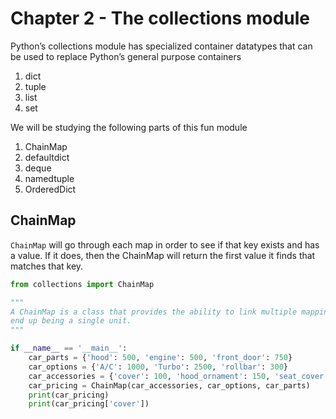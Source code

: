 # Chapter 2 - The collections module

Python’s collections module has specialized container datatypes that can be used to replace Python’s general purpose containers

1. dict
1. tuple
1. list
1. set

We will be studying the following parts of this fun module

1. ChainMap
1. defaultdict
1. deque
1. namedtuple
1. OrderedDict

## ChainMap


`ChainMap` will go through each map in order to see if that key exists and has a value. If it does, then the ChainMap will return the first value it finds that matches that key.

```py
from collections import ChainMap

"""
A ChainMap is a class that provides the ability to link multiple mappings together such that they
end up being a single unit.
"""

if __name__ == '__main__':
    car_parts = {'hood': 500, 'engine': 500, 'front_door': 750}
    car_options = {'A/C': 1000, 'Turbo': 2500, 'rollbar': 300}
    car_accessories = {'cover': 100, 'hood_ornament': 150, 'seat_cover': 99}
    car_pricing = ChainMap(car_accessories, car_options, car_parts)
    print(car_pricing)
    print(car_pricing['cover'])
```
